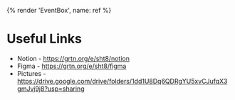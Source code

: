 {% render 'EventBox', name: ref %}

# Useful Links

- Notion - https://grtn.org/e/sht8/notion
- Figma - https://grtn.org/e/sht8/figma
- Pictures - https://drive.google.com/drive/folders/1dd1U8Dq6QDRgYU5xvCJufqX3gmJvj9j8?usp=sharing